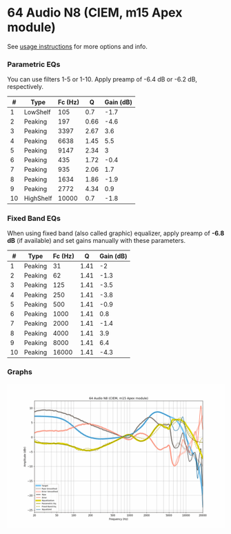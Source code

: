 # 64 Audio N8 (CIEM, m15 Apex module)
See [usage instructions](https://github.com/jaakkopasanen/AutoEq#usage) for more options and info.

### Parametric EQs
You can use filters 1-5 or 1-10. Apply preamp of -6.4 dB or -6.2 dB, respectively.

|   # | Type      |   Fc (Hz) |    Q |   Gain (dB) |
|-----|-----------|-----------|------|-------------|
|   1 | LowShelf  |       105 | 0.7  |        -1.7 |
|   2 | Peaking   |       197 | 0.66 |        -4.6 |
|   3 | Peaking   |      3397 | 2.67 |         3.6 |
|   4 | Peaking   |      6638 | 1.45 |         5.5 |
|   5 | Peaking   |      9147 | 2.34 |         3   |
|   6 | Peaking   |       435 | 1.72 |        -0.4 |
|   7 | Peaking   |       935 | 2.06 |         1.7 |
|   8 | Peaking   |      1634 | 1.86 |        -1.9 |
|   9 | Peaking   |      2772 | 4.34 |         0.9 |
|  10 | HighShelf |     10000 | 0.7  |        -1.8 |

### Fixed Band EQs
When using fixed band (also called graphic) equalizer, apply preamp of **-6.8 dB** (if available) and set gains manually with these parameters.

|   # | Type    |   Fc (Hz) |    Q |   Gain (dB) |
|-----|---------|-----------|------|-------------|
|   1 | Peaking |        31 | 1.41 |        -2   |
|   2 | Peaking |        62 | 1.41 |        -1.3 |
|   3 | Peaking |       125 | 1.41 |        -3.5 |
|   4 | Peaking |       250 | 1.41 |        -3.8 |
|   5 | Peaking |       500 | 1.41 |        -0.9 |
|   6 | Peaking |      1000 | 1.41 |         0.8 |
|   7 | Peaking |      2000 | 1.41 |        -1.4 |
|   8 | Peaking |      4000 | 1.41 |         3.9 |
|   9 | Peaking |      8000 | 1.41 |         6.4 |
|  10 | Peaking |     16000 | 1.41 |        -4.3 |

### Graphs
![](./64%20Audio%20N8%20(CIEM,%20m15%20Apex%20module).png)
